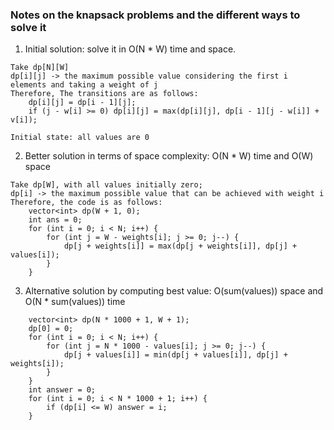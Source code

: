 ### Notes on the knapsack problems and the different ways to solve it

1) Initial solution: solve it in O(N * W) time and space.

```
Take dp[N][W]
dp[i][j] -> the maximum possible value considering the first i elements and taking a weight of j
Therefore, The transitions are as follows:
    dp[i][j] = dp[i - 1][j];
    if (j - w[i] >= 0) dp[i][j] = max(dp[i][j], dp[i - 1][j - w[i]] + v[i]);

Initial state: all values are 0
```

2) Better solution in terms of space complexity:
    O(N * W) time and O(W) space

```
Take dp[W], with all values initially zero;
dp[i] -> the maximum possible value that can be achieved with weight i
Therefore, the code is as follows:
    vector<int> dp(W + 1, 0);
    int ans = 0;
    for (int i = 0; i < N; i++) {
        for (int j = W - weights[i]; j >= 0; j--) {
            dp[j + weights[i]] = max(dp[j + weights[i]], dp[j] + values[i]);
        }
    }
```

3) Alternative solution by computing best value:
    O(sum(values)) space and O(N * sum(values)) time

```
    vector<int> dp(N * 1000 + 1, W + 1);
    dp[0] = 0;
    for (int i = 0; i < N; i++) {
        for (int j = N * 1000 - values[i]; j >= 0; j--) {
            dp[j + values[i]] = min(dp[j + values[i]], dp[j] + weights[i]);
        }
    }
    int answer = 0;
    for (int i = 0; i < N * 1000 + 1; i++) {
        if (dp[i] <= W) answer = i;
    }
```
